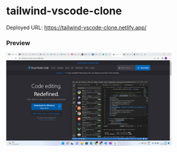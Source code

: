 # tailwind-vscode-clone
Deployed URL: https://tailwind-vscode-clone.netlify.app/

### Preview
<img src="./preview.png" height="250" />
